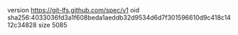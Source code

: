 version https://git-lfs.github.com/spec/v1
oid sha256:4033036fd3a1f608beda1aeddb32d9534d6d7f301596610d9c418c1412c34828
size 5085
